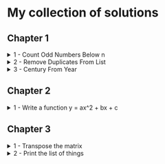# My collection of solutions
## Chapter 1
<details>
<summary>1 - Count Odd Numbers Below n</summary>

- [View my Solution](./solutions/chapter-1/count-odd-numbers-below-n.js)
- [Try Yourself on Codewars](https://www.codewars.com/kata/59342039eb450e39970000a6)

</details>

<details>
<summary>2 - Remove Duplicates From List</summary>

- [View my Solution](./solutions/chapter-1/remove-duplicates-from-list.js)
- [Try Yourself on Codewars](https://www.codewars.com/kata/57a5b0dfcf1fa526bb000118)

</details>

<details>
<summary>3 - Century From Year</summary>

- [View my Solution](./solutions/chapter-1/century-from-year.js)
- [Try Yourself on Codewars](https://www.codewars.com/kata/5a3fe3dde1ce0e8ed6000097)

</details>

## Chapter 2
<details>
<summary>1 - Write a function y = ax^2 + bx + c</summary>

- [View my Solution](./solutions/chapter-2/quadratic-equation.js)

</details>

## Chapter 3
<details>
<summary>1 - Transpose the matrix</summary>

- [View my Solution](./solutions/chapter-3/matrix.js)

</details>

<details>
<summary>2 - Print the list of things</summary>

- [View my Solution](./solutions/chapter-3/matrix.js)

</details>